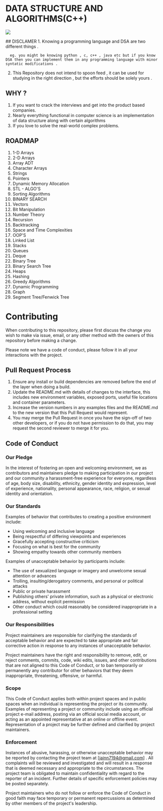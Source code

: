 # DATA STRUCTURE AND ALGORITHMS(C++)
<p><img src="https://1.bp.blogspot.com/-0LtqIuGH450/X3Yx28bl55I/AAAAAAAAFv8/wZgBiOc5jl4whCS56VLP1Bwx3sUvEK-OgCLcBGAsYHQ/s1200/My%2BPost%2B%25289%2529.jpg"> </p>
## DISCLAMER
   1. Knowing a programming language and DSA are two different things .

      eg. you might be knowing python , c, c++ , java etc but if you know DSA then you can implement them in any programming language with minor syntatic modifications .

   2. This Repository does not intend to spoon feed , it can be used for studying in the right direction , but the efforts should be solely yours .

## WHY ?
  1. If you want to crack the interviews and get into the product based companies.
  2. Nearly everything functional in computer science is an implementation of data structure along with certain algorithms
  3. If you love to solve the real-world complex problems.


## ROADMAP
  1. 1-D Arrays
  2. 2-D Arrays
  3. Array ADT
  4. Character Arrays
  5. Strings
  6. Pointers
  7. Dynamic Memory Allocation
  8. STL - ALGO'S
  9. Sorting Algorithms
  10. BINARY SEARCH
  11. Vectors
  12. Bit Manipulation
  13. Number Theory
  14. Recursion
  15. Backtracking
  16. Space and Time Complexities
  17. OOP'S
  18. Linked List
  19. Stacks
  20. Queues
  21. Deque
  22. Binary Tree
  23. Binary Search Tree
  24. Heaps
  25. Hashing
  26. Greedy Algorithms
  27. Dynamic Programming
  28. Graph
  29. Segment Tree/Fenwick Tree


  # Contributing

  When contributing to this repository, please first discuss the change you wish to make via issue,
  email, or any other method with the owners of this repository before making a change.

  Please note we have a code of conduct, please follow it in all your interactions with the project.

  ## Pull Request Process

  1. Ensure any install or build dependencies are removed before the end of the layer when doing a
     build.
  2. Update the README.md with details of changes to the interface, this includes new environment
     variables, exposed ports, useful file locations and container parameters.
  3. Increase the version numbers in any examples files and the README.md to the new version that this
     Pull Request would represent.
  4. You may merge the Pull Request in once you have the sign-off of two other developers, or if you
     do not have permission to do that, you may request the second reviewer to merge it for you.

  ## Code of Conduct

  ### Our Pledge

  In the interest of fostering an open and welcoming environment, we as
  contributors and maintainers pledge to making participation in our project and
  our community a harassment-free experience for everyone, regardless of age, body
  size, disability, ethnicity, gender identity and expression, level of experience,
  nationality, personal appearance, race, religion, or sexual identity and
  orientation.

  ### Our Standards

  Examples of behavior that contributes to creating a positive environment
  include:

  * Using welcoming and inclusive language
  * Being respectful of differing viewpoints and experiences
  * Gracefully accepting constructive criticism
  * Focusing on what is best for the community
  * Showing empathy towards other community members

  Examples of unacceptable behavior by participants include:

  * The use of sexualized language or imagery and unwelcome sexual attention or
  advances
  * Trolling, insulting/derogatory comments, and personal or political attacks
  * Public or private harassment
  * Publishing others' private information, such as a physical or electronic
    address, without explicit permission
  * Other conduct which could reasonably be considered inappropriate in a
    professional setting

  ### Our Responsibilities

  Project maintainers are responsible for clarifying the standards of acceptable
  behavior and are expected to take appropriate and fair corrective action in
  response to any instances of unacceptable behavior.

  Project maintainers have the right and responsibility to remove, edit, or
  reject comments, commits, code, wiki edits, issues, and other contributions
  that are not aligned to this Code of Conduct, or to ban temporarily or
  permanently any contributor for other behaviors that they deem inappropriate,
  threatening, offensive, or harmful.

  ### Scope

  This Code of Conduct applies both within project spaces and in public spaces
  when an individual is representing the project or its community. Examples of
  representing a project or community include using an official project e-mail
  address, posting via an official social media account, or acting as an appointed
  representative at an online or offline event. Representation of a project may be
  further defined and clarified by project maintainers.

  ### Enforcement

  Instances of abusive, harassing, or otherwise unacceptable behavior may be
  reported by contacting the project team at [jainn7194@gmail.com] . All
  complaints will be reviewed and investigated and will result in a response that
  is deemed necessary and appropriate to the circumstances. The project team is
  obligated to maintain confidentiality with regard to the reporter of an incident.
  Further details of specific enforcement policies may be posted separately.

  Project maintainers who do not follow or enforce the Code of Conduct in good
  faith may face temporary or permanent repercussions as determined by other
  members of the project's leadership.
